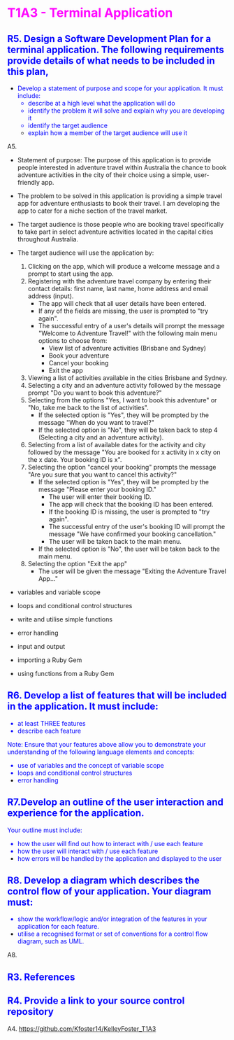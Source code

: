 # <font color="magenta">T1A3 - Terminal Application</font>

## <font color="blue">R5. Design a Software Development Plan for a terminal application. The following requirements provide details of what needs to be included in this plan,
- Develop a statement of purpose and scope for your application. It must include:
    - describe at a high level what the application will do
    - identify the problem it will solve and explain why you are developing it
    - identify the target audience
    - explain how a member of the target audience will use it</font>

A5. 
- Statement of purpose: The purpose of this application is to provide people interested in adventure travel within Australia the chance to book adventure activities in the city of their choice using a simple, user-friendly app. 
- The problem to be solved in this application is providing a simple travel app for adventure enthusiasts to book their travel. I am developing the app to cater for a niche section of the travel market.
- The target audience is those people who are booking travel specifically to take part in select adventure activities located in the capital cities throughout Australia.
- The target audience will use the application by:
    1. Clicking on the app, which will produce a welcome message and a prompt to start using the app.
    2. Registering with the adventure travel company by entering their contact details: first name, last name, home address and email address (input).
        - The app will check that all user details have been entered.
        - If any of the fields are missing, the user is prompted to "try again".
        - The successful entry of a user's details will prompt the message "Welcome to Adventure Travel!" with the following main menu options to choose from:
            - View list of adventure activities (Brisbane and Sydney)
            - Book your adventure
            - Cancel your booking
            - Exit the app
    3. Viewing a list of activities available in the cities Brisbane and Sydney.
    4. Selecting a city and an adventure activity followed by the message prompt "Do you want to book this adventure?"
    5. Selecting from the options "Yes, I want to book this adventure" or "No, take me back to the list of activities".
        - If the selected option is "Yes", they will be prompted by the message "When do you want to travel?"
        - If the selected option is "No", they will be taken back to step 4 (Selecting a city and an adventure activity).
    6. Selecting from a list of available dates for the activity and city followed by the message "You are booked for x activity in x city on the x date. Your booking ID is x".
    7. Selecting the option "cancel your booking" prompts the message "Are you sure that you want to cancel this activity?"
        - If the selected option is "Yes", they will be prompted by the message "Please enter your booking ID."
            - The user will enter their booking ID. 
            - The app will check that the booking ID has been entered.
            - If the booking ID is missing, the user is prompted to "try again".
            - The successful entry of the user's booking ID will prompt the message "We have confirmed your booking cancellation."
            - The user will be taken back to the main menu.
        - If the selected option is "No", the user will be taken back to the main menu.
    8. Selecting the option "Exit the app"
        - The user will be given the message "Exiting the Adventure Travel App..." 

- variables and variable scope
- loops and conditional control structures
- write and utilise simple functions
- error handling
- input and output
- importing a Ruby Gem
- using functions from a Ruby Gem

## <font color="blue">R6. Develop a list of features that will be included in the application. It must include:
- at least THREE features
- describe each feature

Note: Ensure that your features above allow you to demonstrate your understanding of the following language elements and concepts:
- use of variables and the concept of variable scope
- loops and conditional control structures
- error handling</font>

## <font color="blue">R7.Develop an outline of the user interaction and experience for the application.
Your outline must include:
- how the user will find out how to interact with / use each feature
- how the user will interact with / use each feature
- how errors will be handled by the application and displayed to the user</font>

## <font color="blue">R8. Develop a diagram which describes the control flow of your application. Your diagram must:
- show the workflow/logic and/or integration of the features in your application for each feature.
- utilise a recognised format or set of conventions for a control flow diagram, such as UML.</font>

A8. 

## <font color="blue">R3. References</font>

## <font color="blue">R4. Provide a link to your source control repository</font>
A4. https://github.com/Kfoster14/KelleyFoster_T1A3
